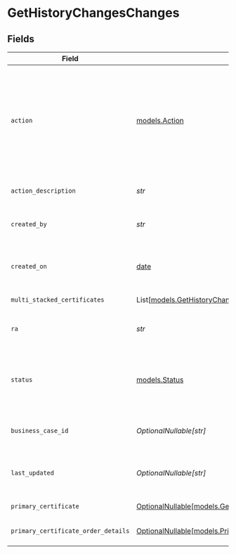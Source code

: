 # GetHistoryChangesChanges


## Fields

| Field                                                                                                                                                          | Type                                                                                                                                                           | Required                                                                                                                                                       | Description                                                                                                                                                    |
| -------------------------------------------------------------------------------------------------------------------------------------------------------------- | -------------------------------------------------------------------------------------------------------------------------------------------------------------- | -------------------------------------------------------------------------------------------------------------------------------------------------------------- | -------------------------------------------------------------------------------------------------------------------------------------------------------------- |
| `action`                                                                                                                                                       | [models.Action](../models/action.md)                                                                                                                           | :heavy_check_mark:                                                                                                                                             | Show every change on the certificate. The possible changes are `import-certificate`, `renew`, `new-certificate`, `modify-san`, `update-network-configuration`. |
| `action_description`                                                                                                                                           | *str*                                                                                                                                                          | :heavy_check_mark:                                                                                                                                             | A description of each change.                                                                                                                                  |
| `created_by`                                                                                                                                                   | *str*                                                                                                                                                          | :heavy_check_mark:                                                                                                                                             | The username of the user who initiated the change.                                                                                                             |
| `created_on`                                                                                                                                                   | [date](https://docs.python.org/3/library/datetime.html#date-objects)                                                                                           | :heavy_check_mark:                                                                                                                                             | A date and timestamp when the change started.                                                                                                                  |
| `multi_stacked_certificates`                                                                                                                                   | List[[models.GetHistoryChangesMultiStackedCertificates](../models/gethistorychangesmultistackedcertificates.md)]                                               | :heavy_check_mark:                                                                                                                                             | Dual-stacked certificates.                                                                                                                                     |
| `ra`                                                                                                                                                           | *str*                                                                                                                                                          | :heavy_check_mark:                                                                                                                                             | The certificate authority that issued the certificate.                                                                                                         |
| `status`                                                                                                                                                       | [models.Status](../models/status.md)                                                                                                                           | :heavy_check_mark:                                                                                                                                             | The status of the change. The possible changes are `incomplete`, `cancelled`, `completed`.                                                                     |
| `business_case_id`                                                                                                                                             | *OptionalNullable[str]*                                                                                                                                        | :heavy_minus_sign:                                                                                                                                             | The company name appears to be **Salesforce**.                                                                                                                 |
| `last_updated`                                                                                                                                                 | *OptionalNullable[str]*                                                                                                                                        | :heavy_minus_sign:                                                                                                                                             | A date and timestamp when the change was last updated.                                                                                                         |
| `primary_certificate`                                                                                                                                          | [OptionalNullable[models.GetHistoryChangesPrimaryCertificate]](../models/gethistorychangesprimarycertificate.md)                                               | :heavy_minus_sign:                                                                                                                                             | Primary Certificate.                                                                                                                                           |
| `primary_certificate_order_details`                                                                                                                            | [OptionalNullable[models.PrimaryCertificateOrderDetails]](../models/primarycertificateorderdetails.md)                                                         | :heavy_minus_sign:                                                                                                                                             | CA order details for this Change.                                                                                                                              |